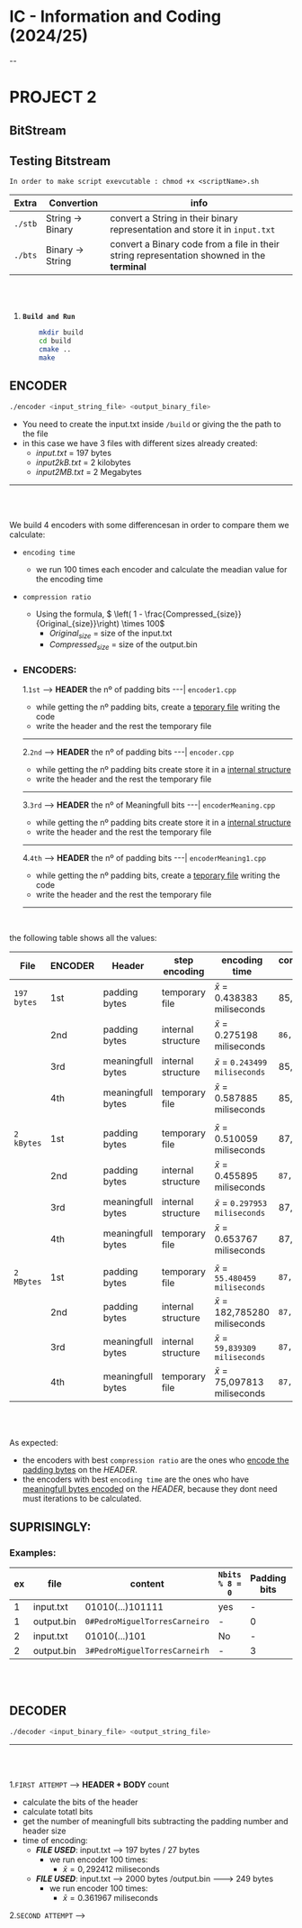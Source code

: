 # IC - Information and Coding (2024/25)

--
# PROJECT 2


## BitStream


## Testing Bitstream

`In order to make script exevcutable : chmod +x <scriptName>.sh`

| Extra | Convertion | info |
|-------|------------|----------|
| `./stb` | String -> Binary | convert a String in their binary representation and store it in `input.txt` |
| `./bts` | Binary -> String | convert a Binary code from a file in their string representation showned in the **terminal** | 

<br>
<br>

1. **`Build and Run`**
    ```bash
        mkdir build
        cd build
        cmake ..
        make
    ```

## ENCODER
```bash
./encoder <input_string_file> <output_binary_file>
```
- You need to create the input.txt inside `/build` or giving the the path to the file
- in this case we have 3 files with different sizes already created:
    - *input.txt* = 197 bytes
    - *input2kB.txt* = 2 kilobytes
    - *input2MB.txt* = 2 Megabytes
---
<br>
<br>

We build 4 encoders with some differencesan in order to compare them we calculate:
- `encoding time`
    - we run 100 times each encoder and calculate the meadian value for the encoding time
- `compression ratio`
    - Using the formula, $ \left( 1 - \frac{Compressed_{size}}{Original_{size}}\right) \times 100$
        - $Original_{size}$ = size of the input.txt 
        - $Compressed_{size}$ = size of the output.bin  

- ### ENCODERS:

    1.`1st` --> **HEADER** the nº of padding bits  ---| `encoder1.cpp`
    - while getting the nº padding bits, create a <u>teporary file</u> writing the code
    - write the header and the rest the temporary file

    ---

    2.`2nd` --> **HEADER** the nº of padding bits  ---| `encoder.cpp`
    - while getting the nº padding bits create store it in a <u>internal structure</u>
    - write the header and the rest the temporary file

    ---

    3.`3rd` --> **HEADER** the nº of Meaningfull bits  ---| `encoderMeaning.cpp`
    - while getting the nº padding bits create store it in a <u>internal structure</u>
    - write the header and the rest the temporary file

    ---

    4.`4th` --> **HEADER** the nº of padding bits  ---| `encoderMeaning1.cpp`
    - while getting the nº padding bits, create a <u>teporary file</u> writing the code
    - write the header and the rest the temporary file

    ---
<br>

the following table shows all the values:

| File | ENCODER | Header | step encoding | encoding time | compression ratio |
|------|---------|--------|---------------|---------------|-------------------|
| `197  bytes` | 1st | padding bytes | temporary file | $\bar{x}$ = 0.438383 miliseconds | 85,79% |
| | 2nd | padding bytes | internal structure |  $\bar{x}$ = 0.275198 miliseconds | `86,29 %` |
| | 3rd | meaningfull bytes | internal structure | $\bar{x}$ = `0.243499 miliseconds` | 85,79 % |
| | 4th | meaningfull bytes | temporary file | $\bar{x}$ = 0.587885 miliseconds | 85,28 % |
| | | | | | |
| `2 kBytes` | 1st | padding bytes | temporary file | $\bar{x}$ = 0.510059 miliseconds | 87,79 % |
| | 2nd | padding bytes | internal structure |  $\bar{x}$ = 0.455895 miliseconds | `87,84 %` |
| | 3rd | meaningfull bytes | internal structure | $\bar{x}$ = `0.297953 miliseconds` | 87,74 % |
| | 4th | meaningfull bytes | temporary file | $\bar{x}$ = 0.653767 miliseconds | 87,70 % |
| | | | | | |
| `2 MBytes` | 1st | padding bytes | temporary file | $\bar{x}$ = `55.480459 miliseconds` | `87,99 %` |
| | 2nd | padding bytes | internal structure |  $\bar{x}$ = 182,785280 miliseconds | `87,99 %` |
| | 3rd | meaningfull bytes | internal structure | $\bar{x}$ = `59,839309 miliseconds` | `87,99 %` |
| | 4th | meaningfull bytes | temporary file | $\bar{x}$ = 75,097813 miliseconds | `87,99 %`  |

<br>
<br>

As expected: 
- the encoders with best `compression ratio` are the ones who <u>encode the padding bytes</u> on the *HEADER*.
- the encoders with best `encoding time` are the ones who have <u>meaningfull bytes encoded</u> on the *HEADER*, because they dont need must iterations to be calculated.

**SUPRISINGLY**:
- 

### Examples:

| ex | file | content | `Nbits % 8 = 0`| Padding bits | HEADER |
|---------|------|---------|----------------------|--------------|----------|
| 1 | input.txt | 01010(...)101111 | yes | - | - |
| 1 | output.bin | `0#PedroMiguelTorresCarneiro` | - | 0 | `0#` |
| 2 | input.txt | 01010(...)101 | No | - | - |
| 2 | output.bin | `3#PedroMiguelTorresCarneirh` | - | 3 | `3#` | 

<br>
<br>

## DECODER
```bash
./decoder <input_binary_file> <output_string_file>
```
---
<br>
<br>

1.`FIRST ATTEMPT` --> **HEADER + BODY** count
- calculate the bits of the header
- calculate totatl bits
- get the number of meaningfull bits subtracting the padding number and header size
- time of encoding:
    - ***FILE USED***: input.txt --> 197 bytes / 27 bytes
        - we run encoder 100 times: 
            - $\bar{x} = 0,292412 \text{ miliseconds}$
    - ***FILE USED***: input.txt --> 2000 bytes /output.bin ---> 249 bytes
        - we run encoder 100 times: 
            - $\bar{x} = 0.361967 \text{ miliseconds}$

2.`SECOND ATTEMPT` --> 